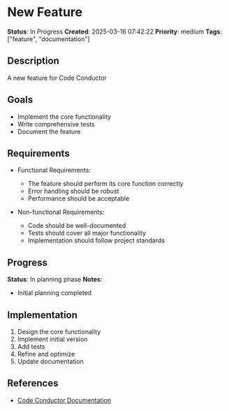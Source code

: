 # New Feature

**Status**: In Progress
**Created**: 2025-03-16 07:42:22
**Priority**: medium
**Tags**: ["feature", "documentation"]

## Description

A new feature for Code Conductor

## Goals

- Implement the core functionality
- Write comprehensive tests
- Document the feature

## Requirements

- Functional Requirements:
  - The feature should perform its core function correctly
  - Error handling should be robust
  - Performance should be acceptable

- Non-functional Requirements:
  - Code should be well-documented
  - Tests should cover all major functionality
  - Implementation should follow project standards

## Progress

**Status**: In planning phase
**Notes**:
- Initial planning completed

## Implementation

1. Design the core functionality
2. Implement initial version
3. Add tests
4. Refine and optimize
5. Update documentation

## References

- [Code Conductor Documentation](../README.md)
